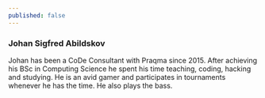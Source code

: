 ```yaml
---
published: false
---
```

### Johan Sigfred Abildskov

Johan has been a CoDe Consultant with Praqma since 2015. After achieving his BSc in Computing Science he spent his time teaching, coding, hacking and studying. He is an avid gamer and participates in tournaments whenever he has the time. He also plays the bass.